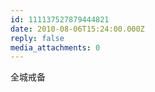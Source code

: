 ```yaml
---
id: 111137527879444821
date: 2010-08-06T15:24:00.000Z
reply: false
media_attachments: 0
---
```


全城戒备 ​​​​

